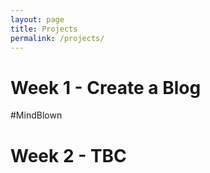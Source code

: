 ```yaml
---
layout: page
title: Projects
permalink: /projects/
---
```

<div class="container-fluid">
	<div class="col-md-12">
		<h1> Week 1 - Create a Blog</h1>
		<div class="week1img">
		</div>
		<p class="hashtag">#MindBlown</p>
	</div>
</div>

<div class="container-fluid">
	<div class="col-md-12">
		<h1> Week 2 - TBC</h1>
		<div class="week2img">
		</div>
	</div>
</div>